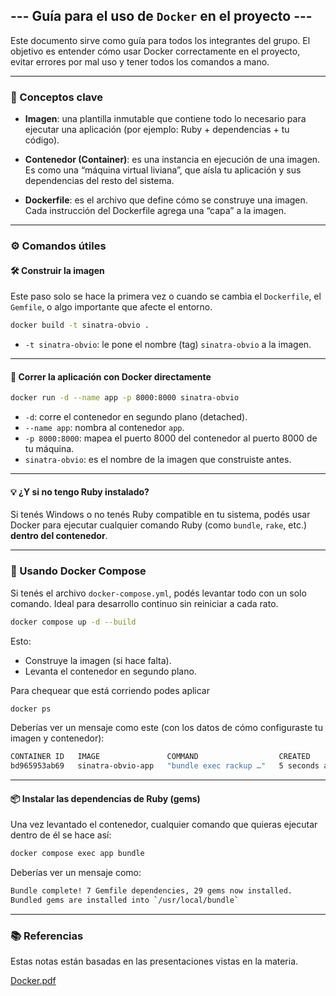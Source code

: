 
## --- Guía para el uso de `Docker` en el proyecto ---

Este documento sirve como guía para todos los integrantes del grupo. El objetivo es entender cómo usar Docker correctamente en el proyecto, evitar errores por mal uso y tener todos los comandos a mano.

---

### 🧠 Conceptos clave

- **Imagen**: una plantilla inmutable que contiene todo lo necesario para ejecutar una aplicación (por ejemplo: Ruby + dependencias + tu código).

- **Contenedor (Container)**: es una instancia en ejecución de una imagen. Es como una “máquina virtual liviana”, que aísla tu aplicación y sus dependencias del resto del sistema.

- **Dockerfile**: es el archivo que define cómo se construye una imagen. Cada instrucción del Dockerfile agrega una “capa” a la imagen.

---

### ⚙️ Comandos útiles

#### 🛠 Construir la imagen

Este paso solo se hace la primera vez o cuando se cambia el `Dockerfile`, el `Gemfile`, o algo importante que afecte el entorno.

```bash
docker build -t sinatra-obvio .
```

- `-t sinatra-obvio`: le pone el nombre (tag) `sinatra-obvio` a la imagen.

---

#### 🚀 Correr la aplicación con Docker directamente

```bash
docker run -d --name app -p 8000:8000 sinatra-obvio
```

- `-d`: corre el contenedor en segundo plano (detached).
- `--name app`: nombra al contenedor `app`.
- `-p 8000:8000`: mapea el puerto 8000 del contenedor al puerto 8000 de tu máquina.
- `sinatra-obvio`: es el nombre de la imagen que construiste antes.

---

#### 💡 ¿Y si no tengo Ruby instalado?

Si tenés Windows o no tenés Ruby compatible en tu sistema, podés usar Docker para ejecutar cualquier comando Ruby (como `bundle`, `rake`, etc.) **dentro del contenedor**.

---

### 🧩 Usando Docker Compose

Si tenés el archivo `docker-compose.yml`, podés levantar todo con un solo comando. Ideal para desarrollo continuo sin reiniciar a cada rato.

```bash
docker compose up -d --build
```

Esto:
- Construye la imagen (si hace falta).
- Levanta el contenedor en segundo plano.

Para chequear que está corriendo podes aplicar

```bash
docker ps
```

Deberías ver un mensaje como este (con los datos de cómo configuraste tu imagen y contenedor):

```bash
CONTAINER ID   IMAGE               COMMAND                  CREATED         STATUS         PORTS                    NAMES
bd965953ab69   sinatra-obvio-app   "bundle exec rackup …"   5 seconds ago   Up 4 seconds   0.0.0.0:8000->8000/tcp   sinatra-obvio-app-1
```


---

#### 📦 Instalar las dependencias de Ruby (gems)

Una vez levantado el contenedor, cualquier comando que quieras ejecutar dentro de él se hace así:

```bash
docker compose exec app bundle
```

Deberías ver un mensaje como:

```bash
Bundle complete! 7 Gemfile dependencies, 29 gems now installed.
Bundled gems are installed into `/usr/local/bundle`
```

---

### 📚 Referencias

Estas notas están basadas en las presentaciones vistas en la materia.

[Docker.pdf](https://drive.google.com/file/d/1DasgR8ulZIiUBzaMdzcHW0hIhM6AiNyr/view)
